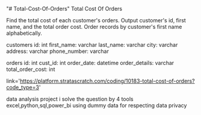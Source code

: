 "# Total-Cost-Of-Orders" 
Total Cost Of Orders


Find the total cost of each customer's orders. Output customer's id, first name, and the total order cost. Order records by customer's first name alphabetically.

customers
id:
int
first_name:
varchar
last_name:
varchar
city:
varchar
address:
varchar
phone_number:
varchar

orders
id:
int
cust_id:
int
order_date:
datetime
order_details:
varchar
total_order_cost:
int

link='https://platform.stratascratch.com/coding/10183-total-cost-of-orders?code_type=3'

data analysis project i solve the question by 4 tools excel,python,sql,power_bi using dummy data for respecting data privacy